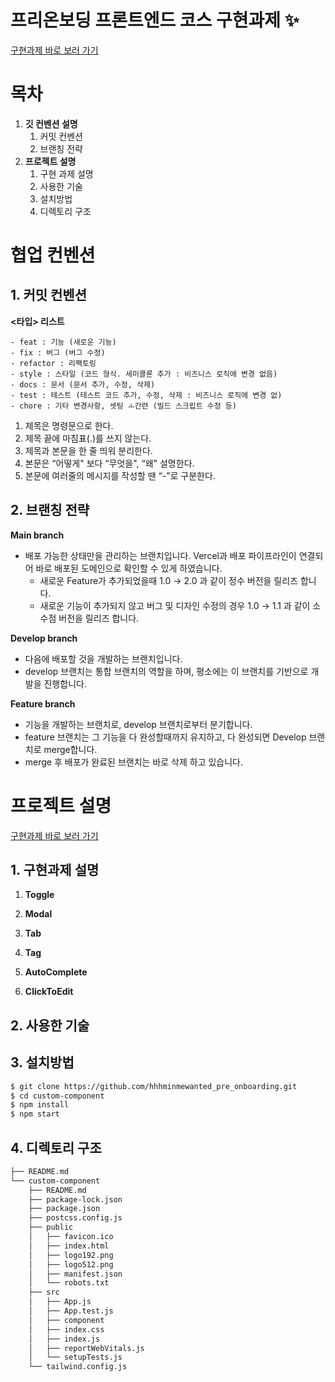 # 프리온보딩 프론트엔드 코스 구현과제 ✨

[구현과제 바로 보러 가기](https://wanted-pre-onboarding-danphv3pp-hhhminme.vercel.app/)

# 목차

1. **깃 컨벤션 설명**
   1. 커밋 컨벤션
   2. 브랜칭 전략
2. **프로젝트 설명**
   1. 구현 과제 설명
   2. 사용한 기술
   3. 설치방법
   4. 디렉토리 구조

# 협업 컨벤션

## 1. 커밋 컨벤션

**<타입> 리스트**

```
- feat : 기능 (새로운 기능)
- fix : 버그 (버그 수정)
- refactor : 리팩토링
- style : 스타일 (코드 형식. 세미콜론 추가 : 비즈니스 로직에 변경 없음)
- docs : 문서 (문서 추가, 수정, 삭제)
- test : 테스트 (테스트 코드 추가, 수정, 삭제 : 비즈니스 로직에 변경 없)
- chore : 기타 변경사항, 셋팅 ㅗ간련 (빌드 스크립트 수정 등)
```

1. 제목은 명령문으로 한다.
2. 제목 끝에 마침표(.)를 쓰지 않는다.
3. 제목과 본문을 한 줄 띄워 분리한다.
4. 본문은 “어떻게" 보다 “무엇을", “왜" 설명한다.
5. 본문에 여러줄의 메시지를 작성할 땐 “-”로 구분한다.

## 2. 브랜칭 전략

**Main branch**

- 배포 가능한 상태만을 관리하는 브랜치입니다. Vercel과 배포 파이프라인이 연결되어 바로 배포된 도메인으로 확인할 수 있게 하였습니다.
  - 새로운 Feature가 추가되었을때 1.0 → 2.0 과 같이 정수 버전을 릴리즈 합니다.
  - 새로운 기능이 추가되지 않고 버그 및 디자인 수정의 경우 1.0 → 1.1 과 같이 소수점 버전을 릴리즈 합니다.

**Develop branch**

- 다음에 배포할 것을 개발하는 브랜치입니다.
- develop 브랜치는 통합 브랜치의 역할을 하며, 평소에는 이 브랜치를 기반으로 개발을 진행합니다.

**Feature branch**

- 기능을 개발하는 브랜치로, develop 브랜치로부터 분기합니다.
- feature 브랜치는 그 기능을 다 완성할때까지 유지하고, 다 완성되면 Develop 브랜치로 merge합니다.
- merge 후 배포가 완료된 브랜치는 바로 삭제 하고 있습니다.

# 프로젝트 설명

[구현과제 바로 보러 가기](https://wanted-pre-onboarding-danphv3pp-hhhminme.vercel.app/)

## 1. 구현과제 설명

1. **Toggle**

2. **Modal**

3. **Tab**

4. **Tag**

5. **AutoComplete**

6. **ClickToEdit**

## 2. 사용한 기술

## 3. 설치방법

```Bash
$ git clone https://github.com/hhhminmewanted_pre_onboarding.git
$ cd custom-component
$ npm install
$ npm start
```

## 4. 디렉토리 구조

```Bash
├── README.md
└── custom-component
    ├── README.md
    ├── package-lock.json
    ├── package.json
    ├── postcss.config.js
    ├── public
    │   ├── favicon.ico
    │   ├── index.html
    │   ├── logo192.png
    │   ├── logo512.png
    │   ├── manifest.json
    │   └── robots.txt
    ├── src
    │   ├── App.js
    │   ├── App.test.js
    │   ├── component
    │   ├── index.css
    │   ├── index.js
    │   ├── reportWebVitals.js
    │   └── setupTests.js
    └── tailwind.config.js
```
